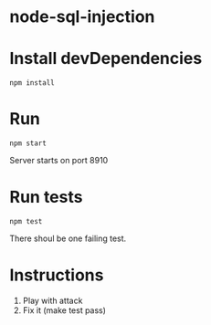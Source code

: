 # node-sql-injection

# Install devDependencies
```
npm install
```

# Run
```
npm start
```
Server starts on port 8910

# Run tests
```
npm test
```
There shoul be one failing test.

# Instructions
1. Play with attack
2. Fix it (make test pass)
